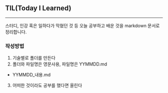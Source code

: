 ## TIL(Today I Learned)
------


스터디, 인강 혹은 일하다가 막혔던 것 등 오늘 공부하고 배운 것을 markdown 문서로 정리합니다.

### 작성방법

1. 기술별로 폴더를 만든다
2. 폴더와 파일명은 영문사용, 파일명은 YYMMDD.md
 - YYMMDD_내용.md 
3. 어떠한 것이라도 공부를 했다면 올린다

